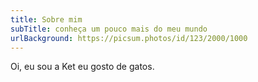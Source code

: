 ```yaml
---
title: Sobre mim
subTitle: conheça um pouco mais do meu mundo
urlBackground: https://picsum.photos/id/123/2000/1000
---
```


Oi, eu sou a Ket eu gosto de gatos.
